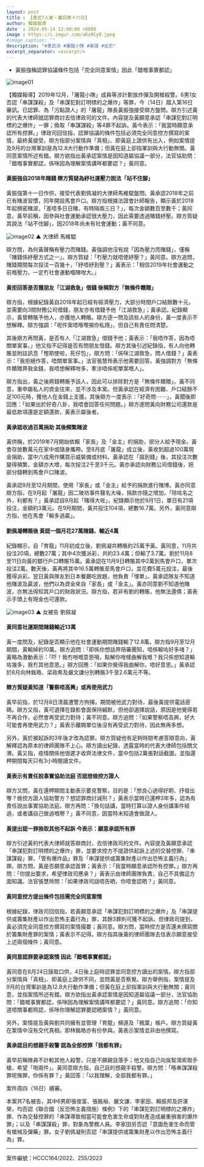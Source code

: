 ```yaml
---
layout: post
title : 【勇武7人案・審訊第十六日】
author: 獨媒報導
date  : 2024-05-14 12:00:00 +0800
image : https://i.imgur.com/aKa9Cy8.jpeg
#image_caption: ""
description: "#勇武派 #屠龍小隊 #串謀 #反恐"
excerpt_separator: <excerpt/>
---
```


- 黃振強稱認罪協議條件包括「完全同意案情」因此「錯嘅事實都認」

<excerpt/>

![image01](https://i.imgur.com/RUrKvHb.png)

【獨媒報導】2019年12月，「屠龍小隊」成員等涉計劃放炸彈及開槍殺警。6男1女否認「串謀謀殺」及「串謀犯對訂明標的之爆炸」等罪，今（14日）踏入第16日審訊。已認罪、為「污點證人」的「屠龍」隊長黃振強接受辯方盤問。辯方引述黃的代表大律師就認罪商討去信律政司的文件。內容提及黃願意承認「串謀犯對訂明標的之爆炸」一罪；換取「串謀謀殺」等4罪不起訴。黃今表示：「我當時願意承認所有控罪。」律政司回信指，認罪協議的條件包括必須完全同意控方撰寫的案情，最終黃接受。辯方指部分案情與「真相」、即黃庭上證供有出入，例如案情提及9月的台灣軍訓是為12.8大行動作準備；但黃在庭上卻指軍訓與大行動無關。黃同意案情所述有錯。辯方欲指出黃承認案情是因知道屬協議一部分，法官協助問：「錯嘅事實都認，係咪因為理解案情講咩都要認？」黃同意。

#### 黃振強自2018年賭錢 辯方質疑為紓社運壓力說法「站不住腳」

黃振強第十一日作供，接受代表劉佩凝的大律師馬維騉盤問。黃承認2018年之前已有賭波習慣，同年開設馬會戶口。辯方指根據法證會計師報告，顯示黃於2018年起頻密賭波，「差唔多日日賭，有時隔兩三日？」，每次金額數百至數千；黃同意。黃早前稱，因參與社會運動承認很大壓力，因此需要透過賭錢紓壓。辯方質疑其說法「站不住腳」，因2018年尚未有社會運動；黃不同意。

![image02](https://i.imgur.com/43InCBI.png)
▲ 大律師 馬維騉

辯方問，為何黃聲稱有壓力而賭錢。黃強調他沒有說「因為壓力而賭錢」，僅稱「賭錢係紓壓方式之一」。辯方質疑：「冇壓力就唔使紓壓？」黃同意。辯方追問，賭錢期間每次投注一百幾十，「紓唔紓到壓？」黃表示：「相信2019年社會運動之前嘅壓力，一定冇社會運動嗰陣咁大。」

#### 黃拒回答是否獲朋友「江湖救急」借錢 後稱對方「無條件饋贈」

辯方指，根據紀錄黃自2018年起已經有經濟壓力，大部分時間戶口結餘數十元，並需要向3間財務公司借錢，朋友亦有借錢予他「江湖救急」；黃承認。紀錄顯示，黃曾轉賬予他人，亦獲他人轉賬。辯方逐一問及該些人的身份，黃一度表示不想解釋。辯方強調：「呢件案唔喺嚟揭你私隱」，但自己有責任問清楚。

其後辯方再問黃，是否有人「江湖救急」借錢予他；黃表示：「我唔作答，因為唔關單案事。」他又指不記得是否有問朋友借錢。辯方其後引述紀錄指，有人向他轉賬並附註訊息「慳啲使啦，死仔包」，辯方問：「係咪江湖救急，問人借錢？」黃表示：「我拒絕作答，唔關單案事。」法官張慧玲表示他需要回答。黃強調對方「無條件饋贈畀我金錢，我唔想解釋咁多，牽涉唔係呢單案嘅人」。

辯方指出，黃之後將錢轉賬予該人，因此可以排除對方是「無條件饋贈」。黃不同意，重申屬私人的資金往來，並不涉及本案。但黃承認在經濟有困難、戶口結餘不足100元時，獲他人在金錢上支援。其後辯方一度表示：「好奇問⋯⋯」，黃聞後即回應：「如果出於好奇八卦，我唔會回答任何問題。」辯方遂問黃向財務公司還款是最低款項還是定額還款，黃表示屬後者。

#### 黃承認收過百萬捐助 其後頻繁賭波

黃供稱，於2019年7月開始依賴「家長」及「金主」的捐助，部分人給予現金。黃會存放數萬元在家中或隨身攜帶。至8月底「屠龍」成立後，黃收到超過100萬現金捐助，當中六成用作購買示威裝備或材料。黃承認在「搵到錢」後，其投注次數變得頻繁，金額亦大增，每次投注2千至3千元。黃亦承認向財務公司借錢後，把部分錢轉到馬會戶口賭波。

黃承認9月至12月期間，使用「家長」或「金主」給予的捐款進行賭博。黃亦同意辯方指，在9月起「屠龍」因二陂坊事件聲名大噪，捐款亦隨之增加，「除咗名之外，利都有？」黃承認自9月起「賭得大咗」，紀錄顯示他於9月1日，單日有21項投注，金額約3萬元。在9月期間，黃共投注104項，總數16.7萬。另外，黃同意辯方指，他在馬會「輸多過贏」。

#### 劉佩凝轉賬後 黃認一個月花27萬賭錢、輸近4萬

紀錄顯示，自「育龍」11月初成立後，劉佩凝共轉賬約25萬予黃。黃同意，11月共投注20項，總數27萬；其中4次獲派彩，共約23.4萬；但輸了3.7萬。劉於11月8至11日向黃的銀行戶口轉賬15萬。黃承認在11月9日轉賬其中2萬到馬會戶口，單次投注2萬。數天後，黃再將其中16.5萬轉賬至馬會戶口，並花費5萬元投注，最後獲得派彩。翌日黃與隊友到日本餐廳吃放題，他負責「埋單」。黃承認隊友不知道他賭波及贏波，他們以為資金來自「家長」或「金主」。黃亦同意劉不知道他賭波，亦無法得知其戶口的財政狀況。辯方指，若非有劉的轉賬，他無法還債；黃表示手頭上有現金也可還款。

![image03](https://i.imgur.com/qhrxMKM.png)
▲ 女被告 劉佩凝

#### 黃同意社運期間賭錢輸近13萬

黃一度問及，紀錄是否顯示他在社會運動期間賭錢輸了12.8萬。辯方指9月至12月期間，黃輸掉約10萬。辯方追問：「即係你想話畀陪審團知，唔係輸咗好多啫？」黃略為激動表示：「吓！我冇咁嘅意思喎，點解你咁樣曲解我嘅？我只係想知道輸咗幾多，我冇其他意思。」辯方回應：「如果你覺得我曲解你，唔好意思。」黃承認於8月向林銘皓、梁政希及嚴文謙分別轉賬3千至2.6萬元不等。

#### 辯方質疑黃知道「警察唔高興」或再使用武力

黃早前指，於12月8日清晨遭警方拘捕，期間被他武力對待，最後黃提供電話密碼。辯方又指，黃可選擇在錄影會面保持緘默，但他卻選擇說話，原因是他覺得若不再合作，必然會再受武力對待；黃不同意。辯方追問：「如果警察唔高興，好大可能會再使用武力？」黃表示離開單位後沒有再受武力對待，因此無再多想。

另外，黃於被起訴的3年後才改為認罪。辯方質疑他有足夠時間考慮答辯意向，黃解釋認為原本的律師團隊不上心。辯方讀出紀錄，透露當時的代表大律師包括關文渭。黃又指，疫情關係他很遲才收齊法律文件，當中包括2萬張對話截圖，並指還柙期間每天只有3小時閱讀文件。

#### 黃表示有責任說事實協助法庭 否認想做控方證人

辯方又問，黃在還柙期間主動表示要見警察，目的是：「想良心過得好啲、抒發出嚟？做控方證人協助警方？想認罪商討減刑？」黃表示當時已還柙3年多，認為有責任說出事實協助法庭。辯方再問：「換句話講，當時打算以證人身份講事件經過，或者講自己做過嘅嘢？」黃不同意，因當時未知道會做證人。

#### 黃提出認一罪換取其他不起訴 今表示：願意承認所有罪

辯方引述黃的代表大律師就答辯商討，去信律政司的文件。內容提及黃願意承認「串謀犯對訂明標的之爆炸」罪，並要求控方不提證供起訴上述的交替控罪、「串謀謀殺」罪、「管有爆炸品」罪及「串謀提供或籌集財產以作出恐怖主義行為」罪。辯方問，黃是否願意承認首罪；黃表示：「我當時願意承認所有控罪。」辯方再問：「你提出要求，希望律政司應承？」黃表示由律師團隊負責，自己不具備這方面知識。法官張慧玲問：「如果律政司話唔告晒，你唔會認晒？」黃同意。

#### 黃同意控方提出條件包括需完全同意案情

根據紀錄，律政司回信指，若黃願意承認「串謀犯對訂明標的之爆炸」及「串謀提供或籌集財產以作出恐怖主義行為」罪，其餘3罪則可獲不起訴。但律政司提到，黃必須完全同意控方撰寫的案情撮要；黃同意。辯方問，當時控方是否還未撰寫關於籌集財產罪的案情；黃表示不記得。辯方指其後黃的律師團隊去信表示願意接受上述兩個條件；黃同意。

#### 黃同意認罪要承認案情 因此「錯嘅事實都認」

黃同意在8月24日錄取口供，4日後上庭時認罪並同意控方讀出的案情。辯方指部分案情與「真相」、即黃庭上證供不同，並問黃是否察覺。辯方舉例指，案情提及9月的台灣軍訓是為12.8大行動作準備；但黃在庭上卻指軍訓與大行動無關；黃同意，並指案情所述有錯。辯方欲指出黃承認案情是因知道屬協議一部分，法官協助問：「錯嘅事實都認，係咪因為理解案情講咩都要認？」黃同意。辯方追問：「你知道唔關事都照認，係咪你理解認罪要認晒案情？」黃同意。

另外，案情提及黃與劉共同擁有並管理「育龍」頻道及「楓葉」帳戶。辯方質疑黃在案情中沒有交代真相，即林銘皓亦有份參與。黃表示案情並非由他撰寫。

#### 黃承認目的想親手殺警 認為全部控罪「我都有罪」

黃早前稱隊員不計較其他人殺警，只是不願親自落手；他又指自己向吳智鴻索取手槍，希望「啪兩件」。黃同意辯方指，自己目的想親手殺警。辯方問：「喺串謀謀殺罪呢條罪，你係有罪？」黃回答：「以我理解，全部我都有罪。」

案件周四（16日）續審。

本案共7名被告，其中6男即張俊富、張銘裕、嚴文謙、李家田、賴振邦及許湛榮，均否認《聯合國（反恐怖主義措施）條例》下的「串謀犯對訂明標的之爆炸」罪、作為交替控罪的「串謀導致相當可能會危害生命或對財產造成嚴重損害的爆炸罪」；以及「串謀謀殺」罪，對象為警務人員。李家田另否認「意圖危害生命而管有槍械及彈藥」罪。女子劉佩凝則否認「串謀提供或籌集財產以作出恐怖主義行為」罪。

---

案件編號：HCCC164/2022、255/2023
